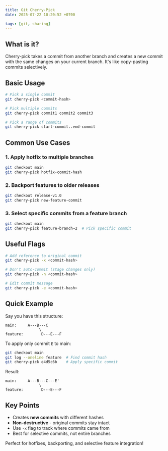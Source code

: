 ```yaml
---
title: Git Cherry-Pick
date: 2025-07-22 10:20:52 +0700

tags: [git, sharing]
---
```

## What is it?

Cherry-pick takes a commit from another branch and creates a new commit with the same changes on your current branch. It's like copy-pasting commits selectively.

## Basic Usage

```bash
# Pick a single commit
git cherry-pick <commit-hash>

# Pick multiple commits
git cherry-pick commit1 commit2 commit3

# Pick a range of commits
git cherry-pick start-commit..end-commit
```

## Common Use Cases

### 1. Apply hotfix to multiple branches
```bash
git checkout main
git cherry-pick hotfix-commit-hash
```

### 2. Backport features to older releases
```bash
git checkout release-v1.0
git cherry-pick new-feature-commit
```

### 3. Select specific commits from a feature branch
```bash
git checkout main
git cherry-pick feature-branch~2  # Pick specific commit
```

## Useful Flags

```bash
# Add reference to original commit
git cherry-pick -x <commit-hash>

# Don't auto-commit (stage changes only)
git cherry-pick -n <commit-hash>

# Edit commit message
git cherry-pick -e <commit-hash>
```

## Quick Example

Say you have this structure:
```
main:     A---B---C
               \
feature:        D---E---F
```

To apply only commit `E` to main:
```bash
git checkout main
git log --oneline feature  # Find commit hash
git cherry-pick e4d5c6b    # Apply specific commit
```

Result:
```
main:     A---B---C---E'
               \
feature:        D---E---F
```

## Key Points
- Creates **new commits** with different hashes
- **Non-destructive** - original commits stay intact
- Use `-x` flag to track where commits came from
- Best for selective commits, not entire branches

Perfect for hotfixes, backporting, and selective feature integration!
